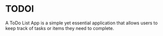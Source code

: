 # TODOl
A ToDo List App is a simple yet essential application that allows users to keep track of tasks or items they need to complete.
